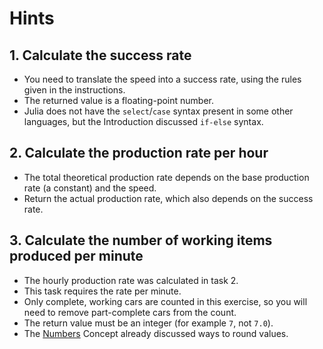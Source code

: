 # Hints

## 1. Calculate the success rate

- You need to translate the speed into a success rate, using the rules given in the instructions.
- The returned value is a floating-point number.
- Julia does not have the `select`/`case` syntax present in some other languages, but the Introduction discussed `if-else` syntax.

## 2. Calculate the production rate per hour

- The total theoretical production rate depends on the base production rate (a constant) and the speed.
- Return the actual production rate, which also depends on the success rate.

## 3. Calculate the number of working items produced per minute

- The hourly production rate was calculated in task 2.
- This task requires the rate per minute.
- Only complete, working cars are counted in this exercise, so you will need to remove part-complete cars from the count.
- The return value must be an integer (for example `7`, not `7.0`).
- The [Numbers][numbers] Concept already discussed ways to round values.

[numbers]: https://exercism.org/tracks/julia/concepts/numbers
